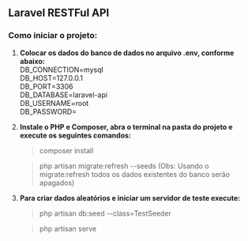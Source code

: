 ## Laravel RESTFul API

### Como iniciar o projeto:  

1. **Colocar os dados do banco de dados no arquivo .env, conforme abaixo:**  
    DB_CONNECTION=mysql  
    DB_HOST=127.0.0.1           
    DB_PORT=3306  
    DB_DATABASE=laravel-api   
    DB_USERNAME=root          
    DB_PASSWORD=      

2. **Instale o PHP e Composer, abra o terminal na pasta do projeto e execute os seguintes comandos:**  
    >composer install  

    >php artisan migrate:refresh --seeds (Obs: Usando o migrate:refresh todos os dados existentes do banco serão apagados)  

3. **Para criar dados aleatórios e iniciar um servidor de teste execute:**  
    >php artisan db:seed --class=TestSeeder  

    >php artisan serve  